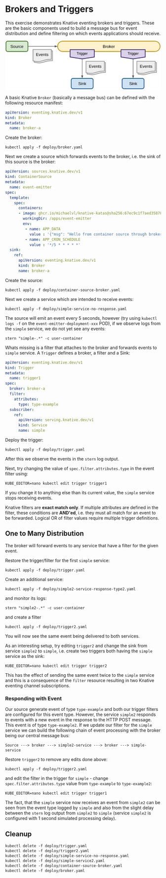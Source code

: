 [//]: # (Copyright, Michael Vittrup Larsen)
[//]: # (Origin: https://github.com/MichaelVL/knative-katas)
[//]: # (Tags: #knative-eventing #brokers #triggers)

# Brokers and Triggers

This exercise demonstrates Knative eventing brokers and triggers. These are the
basic components used to build a message bus for event distribution and define
filtering on which events applications should receive.

![Broker and Triggers](images/broker-and-triggers.png)

A basic Knative `Broker` (basically a message bus) can be defined with the
following resource manifest:

```yaml
apiVersion: eventing.knative.dev/v1
kind: Broker
metadata:
  name: broker-a

```

Create the broker:

```console
kubectl apply -f deploy/broker.yaml
```

Next we create a source which forwards events to the broker, i.e. the sink of
this source is the broker:

```yaml
apiVersion: sources.knative.dev/v1
kind: ContainerSource
metadata:
  name: event-emitter
spec:
  template:
    spec:
      containers:
      - image: ghcr.io/michaelvl/knative-katas@sha256:67ec9c1f7aed35878feb071c206d0aa56a2c7aac0826cd1eca1301f595ac8bd9
        workingDir: /apps/event-emitter
        env:
         - name: APP_DATA
           value : '{"msg": "Hello from container source through broker!"}'
         - name: APP_CRON_SCHEDULE
           value : '*/5 * * * * *'
  sink:
    ref:
      apiVersion: eventing.knative.dev/v1
      kind: Broker
      name: broker-a

```

Create the source:

```console
kubectl apply -f deploy/container-source-broker.yaml
```

Next we create a service which are intended to receive events:

```console
kubectl apply -f deploy/simple-service-no-response.yaml
```

The source will emit an event every 5 seconds, however (try using `kubectl logs
-f` on the `event-emitter-deployment-xxx` POD), if we observe logs from the
`simple` service, we do not yet see any events:

```console
stern "simple-.*" -c user-container
```

Whats missing is a filter that attaches to the broker and forwards events to
`simple` service. A `Trigger` defines a broker, a filter and a Sink:

```yaml
apiVersion: eventing.knative.dev/v1
kind: Trigger
metadata:
  name: trigger1
spec:
  broker: broker-a
  filter:
    attributes:
      type: type-example
  subscriber:
    ref:
      apiVersion: serving.knative.dev/v1
      kind: Service
      name: simple

```

Deploy the trigger:

```console
kubectl apply -f deploy/trigger.yaml
```

After this we observe the events in the `stern` log output.

Next, try changing the value of `spec.filter.attributes.type` in the event
filter using:

```console
KUBE_EDITOR=nano kubectl edit trigger trigger1
```

If you change it to anything else than its current value, the `simple` service
stops receiving events.

Knative filters are **exact match only**. If multiple attributes are defined in
the filter, these conditions are **AND'ed**, i.e. they must all match for an
event to be forwarded. Logical OR of filter values require multiple trigger
definitions.

## One to Many Distribution

The broker will forward events to any service that have a filter for the given event.

Restore the trigger/filter for the first `simple` service:

```console
kubectl apply -f deploy/trigger.yaml
```

Create an additional service:

```console
kubectl apply -f deploy/simple2-service-response-type2.yaml
```

and monitor its logs:

```console
stern "simple2-.*" -c user-container
```

and create a filter

```console
kubectl apply -f deploy/trigger2.yaml
```

You will now see the same event being delivered to both services.

As an interesting setup, try editing `trigger2` and change the sink from service
`simple2` to `simple`, i.e. create two triggers both having the `simple` service
as the sink:

```console
KUBE_EDITOR=nano kubectl edit trigger trigger2
```

This has the effect of sending the same event twice to the `simple` service and
this is a consequence of the `filter` resource resulting in two Knative eventing
channel subscriptions.

### Responding with Event

Our source generate event of type `type-example` and both our trigger filters
are configured for this event type. However, the service `simple2` responds to
events with a new event in the response to the HTTP POST message. This event is
of type `type-example2`. If we update our filter for the `simple` service we can
build the following chain of event processing with the broker being our central
message bus:

```
Source ---> broker ---> simple2-service ---> broker ---> simple-service
```

Restore `trigger2` to remove any edits done above:

```console
kubectl apply -f deploy/trigger2.yaml
```

and edit the filter in the trigger for `simple` - change
`spec.filter.attributes.type` value from `type-example` to `type-example2`:

```console
KUBE_EDITOR=nano kubectl edit trigger trigger1
```

The fact, that the `simple` service now receives an event from `simple2` can be
seen from the event type logged by `simple` and also from the slight delay
between the `stern` log output from `simple2` to `simple` (service `simple2` is
configured with 1 second simulated processing delay).

## Cleanup

```console
kubectl delete -f deploy/trigger.yaml
kubectl delete -f deploy/trigger2.yaml
kubectl delete -f deploy/simple-service-no-response.yaml
kubectl delete -f deploy/simple-service2.yaml
kubectl delete -f deploy/container-source-broker.yaml
kubectl delete -f deploy/broker.yaml
```
